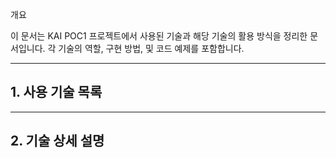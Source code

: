 개요

이 문서는 KAI POC1 프로젝트에서 사용된 기술과 해당 기술의 활용 방식을 정리한 문서입니다. 각 기술의 역할, 구현 방법, 및 코드 예제를 포함합니다.

---

## 1. 사용 기술 목록
    


---

## 2. 기술 상세 설명